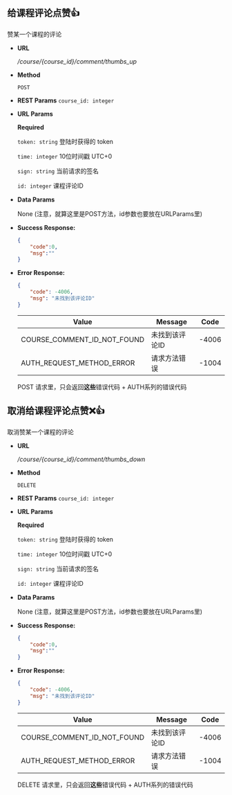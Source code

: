 ## **给课程评论点赞👍**

  赞某一个课程的评论

- **URL**

  _/course/{course_id}/comment/thumbs_up_

- **Method**

  `POST`

- **REST Params**
  `course_id: integer`

- **URL Params**

  **Required**

  `token: string` 登陆时获得的 token

  `time: integer` 10位时间戳 UTC+0

  `sign: string` 当前请求的签名

  `id: integer` 课程评论ID

- **Data Params**

  None (注意，就算这里是POST方法，id参数也要放在URLParams里)

- **Success Response:**

  ```JSON
  {
      "code":0,
      "msg":""
  }
  ```

- **Error Response:**

  ```json
  {
      "code": -4006, 
      "msg": "未找到该评论ID"
  }
  ```

  | Value                       | Message        | Code  |
  | --------------------------- | -------------- | ----- |
  | COURSE_COMMENT_ID_NOT_FOUND | 未找到该评论ID | -4006 |
  | AUTH_REQUEST_METHOD_ERROR   | 请求方法错误   | -1004 |

  POST 请求里，只会返回**这些**错误代码 + AUTH系列的错误代码



## **取消给课程评论点赞❌👍**

  取消赞某一个课程的评论

- **URL**

  _/course/{course_id}/comment/thumbs_down_

- **Method**

  `DELETE`

- **REST Params**
  `course_id: integer` 

- **URL Params**

  **Required**

  `token: string` 登陆时获得的 token

  `time: integer` 10位时间戳 UTC+0

  `sign: string` 当前请求的签名

  `id: integer` 课程评论ID

- **Data Params**

  None (注意，就算这里是POST方法，id参数也要放在URLParams里)

- **Success Response:**

  ```JSON
  {
      "code":0,
      "msg":""
  }
  ```

- **Error Response:**

  ```json
  {
      "code": -4006,
      "msg": "未找到该评论ID"
  }
  ```

  | Value                       | Message        | Code  |
  | --------------------------- | -------------- | ----- |
  | COURSE_COMMENT_ID_NOT_FOUND | 未找到该评论ID | -4006 |
  | AUTH_REQUEST_METHOD_ERROR   | 请求方法错误   | -1004 |

  DELETE 请求里，只会返回**这些**错误代码 + AUTH系列的错误代码

